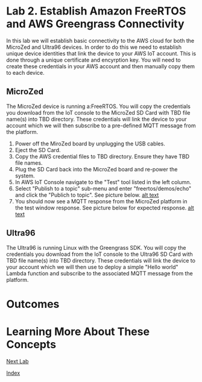 # Lab 2. Establish Amazon FreeRTOS and AWS Greengrass Connectivity
In this lab we will establish basic connectivity to the AWS cloud for both the MicroZed and Ultra96 devices.  In order to do this we need to establish unique device identities that link the device to your AWS IoT account.  This is done through a unique certificate and encyrption key.  You will need to create these credentials in your AWS account and then manually copy them to each device.
## MicroZed
The MicroZed device is running a:FreeRTOS.  You will copy the credentials you download from the IoT console to the MicroZed SD Card with TBD file name(s) into TBD directory.  These credentials will link the device to your account which we will then subscribe to a pre-defined MQTT message from the platform.
1. Power off the MiroZed board by unplugging the USB cables.
2. Eject the SD Card.
3. Copy the AWS credential files to TBD directory.  Ensure they have TBD file names.
4. Plug the SD Card back into the MicroZed board and re-power the system.
5. In AWS IoT Console navigate to the "Test" tool listed in the left column.
6. Select "Publish to a topic" sub-menu and enter "freertos/demos/echo" and click the "Publich to topic". See picture below.
[alt text](https://github.com/rpcme/aws-cloud-and-xilinx-workshop/blob/master/images/AFR_HelloWorld_Test.png?raw=true "a:FreeRTOS Publish Test")
7. You should now see a MQTT response from the MicroZed platform in the test window response.  See picture below for expected response.
[alt text](https://github.com/rpcme/aws-cloud-and-xilinx-workshop/blob/master/images/AFR_HelloWorld_Test_Response.png "a:FreeRTOS Successful Response")
## Ultra96
The Ultra96 is running Linux with the Greengrass SDK.  You will copy the credentials you download from the IoT console to the Ultra96 SD Card with TBD file name(s) into TBD directory. These credentials will link the device to your account which we will then use to deploy a simple "Hello world" Lambda function and subscribe to the associated MQTT message from the platform.

# Outcomes

# Learning More About These Concepts

[Next Lab](./Lab3.md)

[Index](./README.md)

